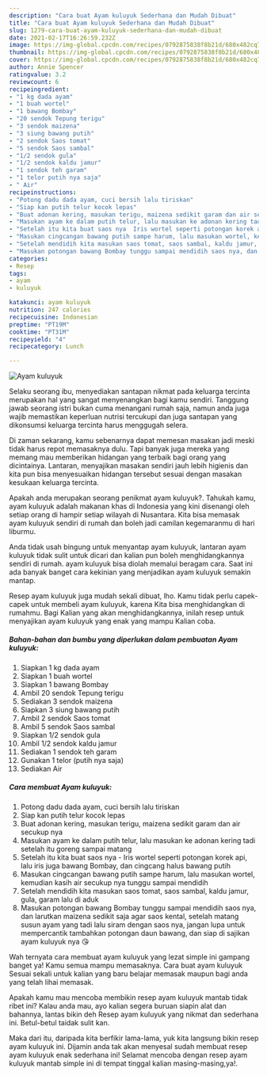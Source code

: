 ```yaml
---
description: "Cara buat Ayam kuluyuk Sederhana dan Mudah Dibuat"
title: "Cara buat Ayam kuluyuk Sederhana dan Mudah Dibuat"
slug: 1279-cara-buat-ayam-kuluyuk-sederhana-dan-mudah-dibuat
date: 2021-02-17T16:26:59.232Z
image: https://img-global.cpcdn.com/recipes/0792875838f8b21d/680x482cq70/ayam-kuluyuk-foto-resep-utama.jpg
thumbnail: https://img-global.cpcdn.com/recipes/0792875838f8b21d/680x482cq70/ayam-kuluyuk-foto-resep-utama.jpg
cover: https://img-global.cpcdn.com/recipes/0792875838f8b21d/680x482cq70/ayam-kuluyuk-foto-resep-utama.jpg
author: Annie Spencer
ratingvalue: 3.2
reviewcount: 6
recipeingredient:
- "1 kg dada ayam"
- "1 buah wortel"
- "1 bawang Bombay"
- "20 sendok Tepung terigu"
- "3 sendok maizena"
- "3 siung bawang putih"
- "2 sendok Saos tomat"
- "5 sendok Saos sambal"
- "1/2 sendok gula"
- "1/2 sendok kaldu jamur"
- "1 sendok teh garam"
- "1 telor putih nya saja"
- " Air"
recipeinstructions:
- "Potong dadu dada ayam, cuci bersih lalu tiriskan"
- "Siap kan putih telur kocok lepas"
- "Buat adonan kering, masukan terigu, maizena sedikit garam dan air secukup nya"
- "Masukan ayam ke dalam putih telur, lalu masukan ke adonan kering tadi setelah itu goreng sampai matang"
- "Setelah itu kita buat saos nya  Iris wortel seperti potongan korek api, lalu iris juga bawang Bombay, dan cingcang halus bawang putih"
- "Masukan cingcangan bawang putih sampe harum, lalu masukan wortel, kemudian kasih air secukup nya tunggu sampai mendidih"
- "Setelah mendidih kita masukan saos tomat, saos sambal, kaldu jamur, gula, garam lalu di aduk"
- "Masukan potongan bawang Bombay tunggu sampai mendidih saos nya, dan larutkan maizena sedikit saja agar saos kental, setelah matang susun ayam yang tadi lalu siram dengan saos nya, jangan lupa untuk mempercantik tambahkan potongan daun bawang, dan siap di sajikan ayam kuluyuk nya 😘"
categories:
- Resep
tags:
- ayam
- kuluyuk

katakunci: ayam kuluyuk 
nutrition: 247 calories
recipecuisine: Indonesian
preptime: "PT19M"
cooktime: "PT31M"
recipeyield: "4"
recipecategory: Lunch

---
```



![Ayam kuluyuk](https://img-global.cpcdn.com/recipes/0792875838f8b21d/680x482cq70/ayam-kuluyuk-foto-resep-utama.jpg)

Selaku seorang ibu, menyediakan santapan nikmat pada keluarga tercinta merupakan hal yang sangat menyenangkan bagi kamu sendiri. Tanggung jawab seorang istri bukan cuma menangani rumah saja, namun anda juga wajib memastikan keperluan nutrisi tercukupi dan juga santapan yang dikonsumsi keluarga tercinta harus menggugah selera.

Di zaman  sekarang, kamu sebenarnya dapat memesan masakan jadi meski tidak harus repot memasaknya dulu. Tapi banyak juga mereka yang memang mau memberikan hidangan yang terbaik bagi orang yang dicintainya. Lantaran, menyajikan masakan sendiri jauh lebih higienis dan kita pun bisa menyesuaikan hidangan tersebut sesuai dengan masakan kesukaan keluarga tercinta. 



Apakah anda merupakan seorang penikmat ayam kuluyuk?. Tahukah kamu, ayam kuluyuk adalah makanan khas di Indonesia yang kini disenangi oleh setiap orang di hampir setiap wilayah di Nusantara. Kita bisa memasak ayam kuluyuk sendiri di rumah dan boleh jadi camilan kegemaranmu di hari liburmu.

Anda tidak usah bingung untuk menyantap ayam kuluyuk, lantaran ayam kuluyuk tidak sulit untuk dicari dan kalian pun boleh menghidangkannya sendiri di rumah. ayam kuluyuk bisa diolah memalui beragam cara. Saat ini ada banyak banget cara kekinian yang menjadikan ayam kuluyuk semakin mantap.

Resep ayam kuluyuk juga mudah sekali dibuat, lho. Kamu tidak perlu capek-capek untuk membeli ayam kuluyuk, karena Kita bisa menghidangkan di rumahmu. Bagi Kalian yang akan menghidangkannya, inilah resep untuk menyajikan ayam kuluyuk yang enak yang mampu Kalian coba.

<!--inarticleads1-->

##### Bahan-bahan dan bumbu yang diperlukan dalam pembuatan Ayam kuluyuk:

1. Siapkan 1 kg dada ayam
1. Siapkan 1 buah wortel
1. Siapkan 1 bawang Bombay
1. Ambil 20 sendok Tepung terigu
1. Sediakan 3 sendok maizena
1. Siapkan 3 siung bawang putih
1. Ambil 2 sendok Saos tomat
1. Ambil 5 sendok Saos sambal
1. Siapkan 1/2 sendok gula
1. Ambil 1/2 sendok kaldu jamur
1. Sediakan 1 sendok teh garam
1. Gunakan 1 telor (putih nya saja)
1. Sediakan  Air




<!--inarticleads2-->

##### Cara membuat Ayam kuluyuk:

1. Potong dadu dada ayam, cuci bersih lalu tiriskan
1. Siap kan putih telur kocok lepas
1. Buat adonan kering, masukan terigu, maizena sedikit garam dan air secukup nya
1. Masukan ayam ke dalam putih telur, lalu masukan ke adonan kering tadi setelah itu goreng sampai matang
1. Setelah itu kita buat saos nya  - Iris wortel seperti potongan korek api, lalu iris juga bawang Bombay, dan cingcang halus bawang putih
1. Masukan cingcangan bawang putih sampe harum, lalu masukan wortel, kemudian kasih air secukup nya tunggu sampai mendidih
1. Setelah mendidih kita masukan saos tomat, saos sambal, kaldu jamur, gula, garam lalu di aduk
1. Masukan potongan bawang Bombay tunggu sampai mendidih saos nya, dan larutkan maizena sedikit saja agar saos kental, setelah matang susun ayam yang tadi lalu siram dengan saos nya, jangan lupa untuk mempercantik tambahkan potongan daun bawang, dan siap di sajikan ayam kuluyuk nya 😘




Wah ternyata cara membuat ayam kuluyuk yang lezat simple ini gampang banget ya! Kamu semua mampu memasaknya. Cara buat ayam kuluyuk Sesuai sekali untuk kalian yang baru belajar memasak maupun bagi anda yang telah lihai memasak.

Apakah kamu mau mencoba membikin resep ayam kuluyuk mantab tidak ribet ini? Kalau anda mau, ayo kalian segera buruan siapin alat dan bahannya, lantas bikin deh Resep ayam kuluyuk yang nikmat dan sederhana ini. Betul-betul taidak sulit kan. 

Maka dari itu, daripada kita berfikir lama-lama, yuk kita langsung bikin resep ayam kuluyuk ini. Dijamin anda tak akan menyesal sudah membuat resep ayam kuluyuk enak sederhana ini! Selamat mencoba dengan resep ayam kuluyuk mantab simple ini di tempat tinggal kalian masing-masing,ya!.

